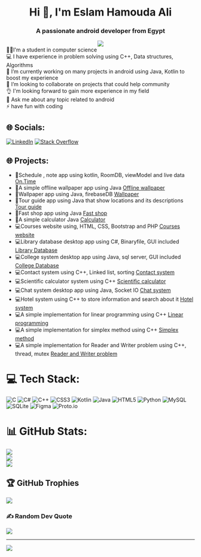 <h1 align="center">Hi 👋, I'm Eslam Hamouda Ali</h1>
<h3 align="center">A passionate android developer from Egypt</h3>
<div align="center">
<img src="https://avatars.githubusercontent.com/u/69871727?s=400&u=0ccc9e85a3d7213eaf9ae5951549bafb52868b08&v=4" align="center"/>
</div> 
👨‍💻I'm a student in computer science<br>💻 I have experience in problem solving using C++, Data structures, Algorithms<br>🔭 I’m currently working on many projects in android using Java, Kotlin to boost my experience<br>👯 I’m looking to collaborate on projects that could help community<br>👌 I'm looking forward to gain more experience in my field<br>💬 Ask me about any topic related to android<br>⚡ have fun with coding


## 🌐 Socials:
[![LinkedIn](https://img.shields.io/badge/LinkedIn-%230077B5.svg?logo=linkedin&logoColor=white)](https://linkedin.com/in/eslam-hamouda-ali-36b1061b2) [![Stack Overflow](https://img.shields.io/badge/-Stackoverflow-FE7A16?logo=stack-overflow&logoColor=white)](https://stackoverflow.com/users/14474840) 

## 🌐 Projects:
- 📱Schedule , note app using kotlin, RoomDB, viewModel and live data [On.Time](https://github.com/EslamHamouda/On.Time-App)
- 📱A simple offline wallpaper app using Java [Offline wallpaper](https://github.com/EslamHamouda/Offline-wallpaper)
- 📱Wallpaper app using Java, firebaseDB [Wallpaper](https://github.com/EslamHamouda/Wallpaper-app-with-firebase-database)
- 📱Tour guide app using Java that show locations and its descriptions [Tour guide](https://github.com/EslamHamouda/Tour-guide-app)
- 📱Fast shop app using Java [Fast shop](https://github.com/EslamHamouda/Fast-shop)
- 📱A simple calculator Java [Calculator](https://github.com/EslamHamouda/Calculator-Java-)
- 💻Courses website using, HTML, CSS, Bootstrap and PHP [Courses website](https://github.com/EslamHamouda/Courses-website)
- 💻Library database desktop app using C#, Binaryfile, GUI included [Library Database](https://github.com/EslamHamouda/Library-Database-using-binary-file)
- 💻College system desktop app using Java, sql server, GUI included [College Database](https://github.com/EslamHamouda/College-Management-System)
- 💻Contact system using C++, Linked list, sorting [Contact system](https://github.com/EslamHamouda/Contact-system-with-linked-list-and-sort)
- 💻Scientific calculator system using C++ [Scientific calculator](https://github.com/EslamHamouda/Full-scientific-calculator-c-)
- 💻Chat system desktop app using Java, Socket IO [Chat system](https://github.com/EslamHamouda/Chat-socket-gui)
- 💻Hotel system using C++ to store information and search about it [Hotel system](https://github.com/EslamHamouda/Hotel-System)
- 💻A simple implementation for linear programming using C++ [Linear programming](https://github.com/EslamHamouda/Linear-programming)
- 💻A simple implementation for simplex method using C++ [Simplex method](https://github.com/EslamHamouda/Simplex-method)
- 💻A simple implementation for Reader and Writer problem using C++, thread, mutex [Reader and Writer problem](https://github.com/EslamHamouda/Reader-and-writer-problem)

# 💻 Tech Stack:
![C](https://img.shields.io/badge/c-%2300599C.svg?style=flat&logo=c&logoColor=white) ![C#](https://img.shields.io/badge/c%23-%23239120.svg?style=flat&logo=c-sharp&logoColor=white) ![C++](https://img.shields.io/badge/c++-%2300599C.svg?style=flat&logo=c%2B%2B&logoColor=white) ![CSS3](https://img.shields.io/badge/css3-%231572B6.svg?style=flat&logo=css3&logoColor=white) ![Kotlin](https://img.shields.io/badge/kotlin-%230095D5.svg?style=flat&logo=kotlin&logoColor=white) ![Java](https://img.shields.io/badge/java-%23ED8B00.svg?style=flat&logo=java&logoColor=white) ![HTML5](https://img.shields.io/badge/html5-%23E34F26.svg?style=flat&logo=html5&logoColor=white) ![Python](https://img.shields.io/badge/python-3670A0?style=flat&logo=python&logoColor=ffdd54) ![MySQL](https://img.shields.io/badge/mysql-%2300f.svg?style=flat&logo=mysql&logoColor=white) ![SQLite](https://img.shields.io/badge/sqlite-%2307405e.svg?style=flat&logo=sqlite&logoColor=white) 	![Figma](https://img.shields.io/badge/figma-%23F24E1E.svg?style=flat&logo=figma&logoColor=white) ![Proto.io](https://img.shields.io/badge/Proto.io-161637?style=flat&logo=proto.io&logoColor=00e5ff)
# 📊 GitHub Stats:
![](https://github-readme-stats.vercel.app/api?username=eslamhamouda&theme=default&hide_border=false&include_all_commits=true&count_private=true)<br/>
![](https://github-readme-streak-stats.herokuapp.com/?user=eslamhamouda&theme=default&hide_border=false)<br/>
![](https://github-readme-stats.vercel.app/api/top-langs/?username=eslamhamouda&theme=default&hide_border=false&include_all_commits=true&count_private=true&layout=compact)

## 🏆 GitHub Trophies
![](https://github-profile-trophy.vercel.app/?username=eslamhamouda&theme=flat&no-frame=false&no-bg=true&margin-w=4)

### ✍️ Random Dev Quote
![](https://quotes-github-readme.vercel.app/api?type=vetical&theme=light)

---
[![](https://visitcount.itsvg.in/api?id=eslamhamouda&icon=2&color=1)](https://visitcount.itsvg.in)
